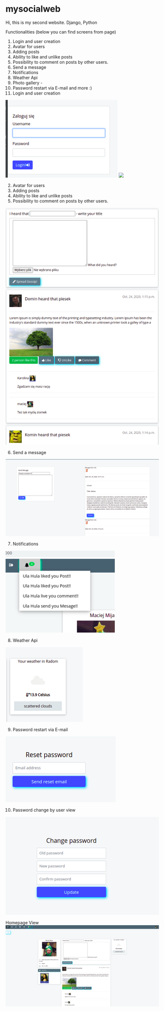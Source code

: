 # mysocialweb
Hi,
this is my second website.
Django, Python

Functionalities (below you can find screens from page)
1. Login and user creation
2. Avatar for users 
3. Adding posts 
4. Ability to like and unlike posts 
5. Possibility to comment on posts by other users. 
6. Send a message 
7. Notifications 
8. Weather Api 
9. Photo gallery -  
10. Password restart via E-mail 
and more :)
1. Login and user creation 

![](readmeimg/login.png) ![](readmeimg/createuser.png.png)

2. Avatar for users 
3. Adding posts 
4. Ability to like and unlike posts 
5. Possibility to comment on posts by other users.

![](readmeimg/add_post.png)

6. Send a message

![](readmeimg/mes.png)

7. Notifications

![](readmeimg/notifications.png)

8. Weather Api

![](readmeimg/weatherapi.png)

9. Password restart via E-mail 

![](readmeimg/resetpassword.png)

10. Password change by user view

![](readmeimg/change_password.png)


Homepage View
![](readmeimg/homepage.png)
